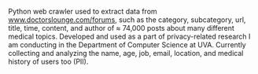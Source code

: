 Python web crawler used to extract data from www.doctorslounge.com/forums, such as the category, subcategory, url, title, time, content, and author of ≈ 74,000 posts about many different medical topics. Developed and used as a part of privacy-related research I am conducting in the Department of Computer Science at UVA. Currently collecting and analyzing the name, age, job, email, location, and medical history of users too (PII).
